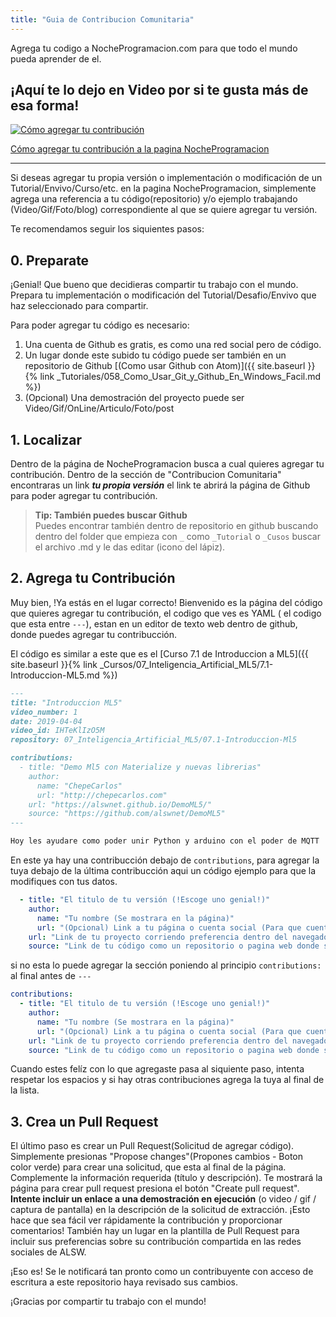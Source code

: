 ```yaml
---
title: "Guia de Contribucion Comunitaria"
---
```


Agrega tu codigo a NocheProgramacion.com para que todo el mundo pueda aprender de el.

## ¡Aquí te lo dejo en Video por si te gusta más de esa forma!

[![Cómo agregar tu contribución](http://i3.ytimg.com/vi/nGAHSes_0Nk/hqdefault.jpg)](https://youtu.be/nGAHSes_0Nk)

[Cómo agregar tu contribución a la pagina NocheProgramacion](https://youtu.be/nGAHSes_0Nk)

---

Si deseas agregar tu propia versión o implementación o modificación de un Tutorial/Envivo/Curso/etc. en la pagina NocheProgramacion, simplemente agrega una referencia a tu código(repositorio) y/o ejemplo trabajando (Video/Gif/Foto/blog) correspondiente al que se quiere agregar tu versión.  

Te recomendamos seguir los siquientes pasos:

## 0. Preparate

¡Genial! Que bueno que decidieras compartir tu trabajo con el mundo. Prepara tu implementación o modificación del Tutorial/Desafio/Envivo que haz seleccionado para compartir.

Para poder agregar tu código es necesario:

1. Una cuenta de Github es gratis, es como una red social pero de código.
2. Un lugar donde este subido tu código puede ser también en un repositorio de Github [(Como usar Github con Atom)]({{ site.baseurl }}{% link _Tutoriales/058_Como_Usar_Git_y_Github_En_Windows_Facil.md %})
3. (Opcional) Una demostración del proyecto puede ser Video/Gif/OnLine/Articulo/Foto/post


## 1. Localizar

Dentro de la página de NocheProgramacion busca a cual quieres agregar tu contribución. Dentro de la sección de "Contribucion Comunitaria" encontraras un link ***tu propia versión*** el link te abrirá la página de Github para poder agregar tu contribución.

> **Tip: También puedes buscar Github**  
> Puedes encontrar también dentro de repositorio en github buscando dentro del folder que empieza con `_` como `_Tutorial` o `_Cusos` buscar el archivo .md y le das editar (icono del lápiz).

## 2. Agrega tu Contribución

Muy bien, !Ya estás en el lugar correcto! Bienvenido es la página del código que quieres agregar tu contribución, el codigo que ves es YAML ( el codigo que esta entre `---`), estan en un editor de texto web dentro de github, donde puedes agregar tu contribucción.  

El código es similar a este que es el [Curso 7.1 de Introduccion a ML5]({{ site.baseurl }}{% link _Cursos/07_Inteligencia_Artificial_ML5/7.1-Introduccion-ML5.md %})

``` markdown
---
title: "Introduccion ML5"
video_number: 1
date: 2019-04-04
video_id: IHTeKlIzO5M
repository: 07_Inteligencia_Artificial_ML5/07.1-Introduccion-Ml5

contributions:
  - title: "Demo Ml5 con Materialize y nuevas librerias"
    author:
      name: "ChepeCarlos"
      url: "http://chepecarlos.com"
    url: "https://alswnet.github.io/DemoML5/"
    source: "https://github.com/alswnet/DemoML5"
---

Hoy les ayudare como poder unir Python y arduino con el poder de MQTT
```

En este ya hay una contribucción debajo de `contributions`, para agregar la tuya debajo de la última contribucción aqui un código ejemplo para que la modifiques con tus datos.

``` yaml
  - title: "El titulo de tu versión (!Escoge uno genial!)"
    author:
      name: "Tu nombre (Se mostrara en la página)"
      url: "(Opcional) Link a tu página o cuenta social (Para que cuentren mas trabajo tuyo)"
    url: "Link de tu proyecto corriendo preferencia dentro del navegador o video o gif"
    source: "Link de tu código como un repositorio o pagina web donde se puede ver tu versión del código fuente"
```

si no esta lo puede agregar la sección poniendo al principio `contributions:` al final antes de `---`

``` yaml
contributions:
  - title: "El titulo de tu versión (!Escoge uno genial!)"
    author:
      name: "Tu nombre (Se mostrara en la página)"
      url: "(Opcional) Link a tu página o cuenta social (Para que cuentren mas trabajo tuyo)"
    url: "Link de tu proyecto corriendo preferencia dentro del navegador o video o gif"
    source: "Link de tu código como un repositorio o pagina web donde se puede ver tu versión del código fuente"
```

Cuando estes felíz con lo que agregaste pasa al siquiente paso, intenta respetar los espacios y si hay otras contribuciones agrega la tuya al final de la lista.  

## 3. Crea un Pull Request

El último paso es crear un Pull Request(Solicitud de agregar código). Simplemente presionas "Propose changes"(Propones cambios - Boton color verde) para crear una solicitud, que esta al final de la página. Complemente la información requerida (título y descripción).
Te mostrará la página para crear pull request presiona el botón "Create pull request". **Intente incluir un enlace a una demostración en ejecución** (o video / gif / captura de pantalla) en la descripción de la solicitud de extracción. ¡Esto hace que sea fácil ver rápidamente la contribución y proporcionar comentarios! También hay un lugar en la plantilla de Pull Request para incluir sus preferencias sobre su contribución compartida en las redes sociales de ALSW.

¡Eso es! Se le notificará tan pronto como un contribuyente con acceso de escritura a este repositorio haya revisado sus cambios.

¡Gracias por compartir tu trabajo con el mundo!
